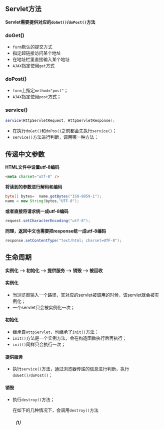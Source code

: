 ## Servlet方法

**Servlet需要提供对应的`doGet()`/`doPost()`方法**

### doGet()

- `form`默认的提交方式
- 指定超链接访问某个地址
- 在地址栏里直接输入某个地址
- `AJAX`指定使用`get`方式

### doPost()

- `form`上指定`method="post"`；
- `AJAX`指定使用`post`方式；

### service()

```java
service(HttpServletRequest, HttpServletResponse);
```

- 在执行`doGet()`和`doPos()`之前都会先执行`service()`；
- `service()`方法进行判断，调用哪一种方法；

## 传递中文参数

**HTML文件中设置utf-8编码**

```html
<meta charset="utf-8" />
```

**将读到的参数进行解码和编码**

```java
byte[] bytes=  name.getBytes("ISO-8859-1");
name = new String(bytes,"UTF-8");
```

**或者直接将请求统一成utf-8编码**

```java
request.setCharacterEncoding("utf-8"); 
```

**同理，返回中文也需要把response统一成utf-8编码**

```java
response.setContentType("text/html; charset=UTF-8");
```

## 生命周期

**实例化 --> 初始化 --> 提供服务 --> 销毁 --> 被回收**

#### 实例化

- 当浏览器输入一个路径，其对应的servlet被调用的时候，该servlet就会被实例化；
- 一个servlet只会被实例化一次；

#### 初始化

- 继承自`HttpServlet`，也继承了`init()`方法；
- `init()`方法是一个实例方法，会在构造函数执行后再执行；
- `init()`同样只会执行一次；

#### 提供服务

- 执行`service()`方法，通过浏览器传递的信息进行判断，执行`doGet()/doPost()`；

#### 销毁

- 执行`destroy()`方法；

  在如下的几种情况下，会调用`destroy()`方法

  ##### （1）

